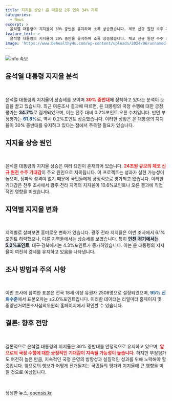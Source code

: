 ```yaml
---
title: 지지율 상승! 윤 대통령 2주 연속 34% 기록
categories:
  - News
excerpt: >
  윤석열 대통령의 지지율이 30% 중반을 유지하며 소폭 상승했습니다. 체코 신규 원전 수주 기대감이 지지율 상승에 큰 영향을 미쳤고, 지역별로도 상승세가 나타나고 있습니다. 이는 향후 정국에 미칠 파장에 주목해야 할 시점입니다.
feature_text: >
  윤석열 대통령의 지지율이 30% 중반을 유지하며 소폭 상승했습니다. 체코 신규 원전 수주 기대감이 지지율 상승에 큰 영향을 미쳤고, 지역별로도 상승세가 나타나고 있습니다. 이는 향후 정국에 미칠 파장에 주목해야 할 시점입니다.
image: 'https://www.behealthy4u.com/wp-content/uploads/2024/06/unnamed-file.png'
---
```


<p><img src="https://www.behealthy4u.com/wp-content/uploads/2024/06/unnamed-file.png" alt="info 속보" /></p>

<h2 data-ke-size="size26">윤석열 대통령 지지율 분석</h2>

<p data-ke-size="size16">&nbsp;</p>

<p>윤석열 대통령의 지지율이 상승세를 보이며 <b><span style="color: #ee2323;">30% 중반대</span></b>에 정착하고 있다는 분석이 눈길을 끌고 있습니다. 최근 여론조사 결과에 따르면, 윤 대통령의 국정 수행에 대한 긍정 평가는 <b><span style="background-color: #21538527;">34.7%</span></b>로 집계되었으며, 이는 전주 대비 0.2%포인트 오른 수치입니다. 반면 부정평가는 <b><span style="color: #1a5490;">61.8%</span></b>로, 역시 0.2%포인트 상승했습니다. 이러한 상황은 윤 대통령의 지지율이 30% 중반대를 유지하고 있다는 점에서 주목할 필요가 있습니다.</p>

<h2 data-ke-size="size26">지지율 상승 원인</h2>

<p data-ke-size="size16">&nbsp;</p>

<p>윤석열 대통령의 지지율 상승은 여러 요인이 혼재되어 있습니다. <b><span style="color: #ee2323;">24조원 규모의 체코 신규 원전 수주 기대감</span></b>이 주요 원인으로 지목됩니다. 이 프로젝트는 성과가 실현 가능성이 높으며, 정파적 성격이 없기 때문에 국민들에게 긍정적으로 평가되고 있습니다. 이러한 기대감은 전주 조사에서 광주·전라 지역의 지지율이 10.6%포인트나 오른 결과에 직접적인 영향을 미쳤습니다.</p>

<h2 data-ke-size="size26">지역별 지지율 변화</h2>

<p data-ke-size="size16">&nbsp;</p>

<p>지역별로 살펴보면 흥미로운 변화가 있습니다. 광주·전라 지지율은 이번 조사에서 6.1%포인트 하락했으나, 다른 지역들에서는 상승세를 보였습니다. 특히 <b><span style="background-color: #21538527;">인천·경기에서는 5.2%포인트</span></b>, 대구·경북에서는 4.3%포인트가 증가하였습니다. 이는 윤 대통령의 지지율이 여전히 강세를 유지하고 있음을 나타냅니다.</p>

<h2 data-ke-size="size26">조사 방법과 주의 사항</h2>

<p data-ke-size="size16">&nbsp;</p>

<p>이번 조사에 참여한 표본은 전국 18세 이상 유권자 2508명으로 설정되었으며, <b><span style="color: #1a5490;">95% 신뢰수준</span></b>에서 표본오차는 ±2.0%포인트입니다. 이러한 데이터는 리얼미터 홈페이지 및 중앙선거여론조사심의위원회 홈페이지에서 확인할 수 있습니다. </p>

<h2 data-ke-size="size26">결론: 향후 전망</h2>

<p data-ke-size="size16">&nbsp;</p>

<p>결론적으로 윤석열 대통령의 지지율은 30% 중반대를 안정적으로 유지하고 있으며, <b><span style="color: #ee2323;">앞으로의 국정 수행에 대한 긍정적인 기대감이 지속될 가능성이 높습니다.</span></b> 하지만 부정평가도 여전히 높은 만큼, 지속적인 국정 운영의 방향성과 실질적인 성과를 위해 노력해야 할 것입니다. 앞으로의 행보가 어떻게 전개될지는 국민들의 평가와 지지율에 큰 영향을 미칠 것으로 예상됩니다. </p>

<p data-ke-size="size16">&nbsp;</p>
생생한 뉴스, <a href="https://opensis.kr" rel="dofollow">opensis.kr</a>


